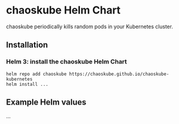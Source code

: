 # chaoskube Helm Chart
chaoskube periodically kills random pods in your Kubernetes cluster.

## Installation

### Helm 3: install the chaoskube Helm Chart
```
helm repo add chaoskube https://chaoskube.github.io/chaoskube-kubernetes
helm install ...

```

## Example Helm values
...
